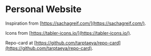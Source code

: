 # Personal Website

Inspiration from [https://sachagreif.com/](https://sachagreif.com/).

Icons from [https://tabler-icons.io/](https://tabler-icons.io/).

Repo-card at [https://github.com/tarptaeya/repo-card](https://github.com/tarptaeya/repo-card).